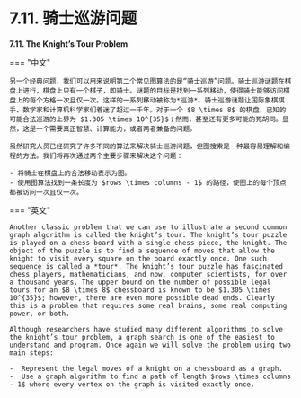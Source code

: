 # 7.11. 骑士巡游问题

**7.11. The Knight’s Tour Problem**

=== "中文"

    另一个经典问题，我们可以用来说明第二个常见图算法的是“骑士巡游”问题。骑士巡游谜题在棋盘上进行，棋盘上只有一个棋子，即骑士。谜题的目标是找到一系列移动，使得骑士能够访问棋盘上的每个方格一次且仅一次。这样的一系列移动被称为*巡游*。骑士巡游谜题让国际象棋棋手、数学家和计算机科学家们着迷了超过一千年。对于一个 $8 \times 8$ 的棋盘，已知的可能合法巡游的上界为 $1.305 \times 10^{35}$；然而，甚至还有更多可能的死胡同。显然，这是一个需要真正智慧、计算能力，或者两者兼备的问题。

    虽然研究人员已经研究了许多不同的算法来解决骑士巡游问题，但图搜索是一种最容易理解和编程的方法。我们将再次通过两个主要步骤来解决这个问题：
    
    - 将骑士在棋盘上的合法移动表示为图。
    - 使用图算法找到一条长度为 $rows \times columns - 1$ 的路径，使图上的每个顶点都被访问一次且仅一次。

=== "英文"

    Another classic problem that we can use to illustrate a second common graph algorithm is called the knight’s tour. The knight’s tour puzzle is played on a chess board with a single chess piece, the knight. The object of the puzzle is to find a sequence of moves that allow the knight to visit every square on the board exactly once. One such sequence is called a *tour*. The knight’s tour puzzle has fascinated chess players, mathematicians, and now, computer scientists, for over a thousand years. The upper bound on the number of possible legal tours for an $8 \times 8$ chessboard is known to be $1.305 \times 10^{35}$; however, there are even more possible dead ends. Clearly this is a problem that requires some real brains, some real computing power, or both.
    
    Although researchers have studied many different algorithms to solve the knight’s tour problem, a graph search is one of the easiest to understand and program. Once again we will solve the problem using two main steps:
    
    -  Represent the legal moves of a knight on a chessboard as a graph.
    -  Use a graph algorithm to find a path of length $rows \times columns - 1$ where every vertex on the graph is visited exactly once.